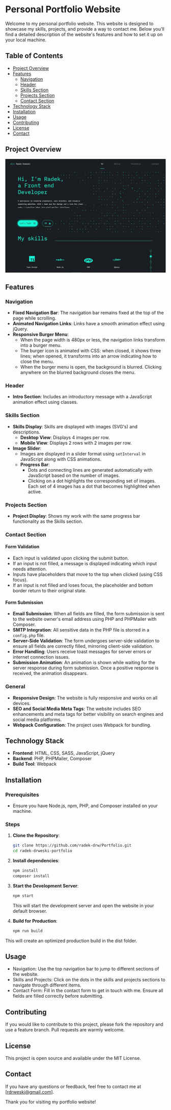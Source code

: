 # Personal Portfolio Website

Welcome to my personal portfolio website. This website is designed to showcase my skills, projects, and provide a way to contact me. Below you'll find a detailed description of the website's features and how to set it up on your local machine.

## Table of Contents

- [Project Overview](#project-overview)
- [Features](#features)
  - [Navigation](#navigation)
  - [Header](#header)
  - [Skills Section](#skills-section)
  - [Projects Section](#projects-section)
  - [Contact Section](#contact-section)
- [Technology Stack](#technology-stack)
- [Installation](#installation)
- [Usage](#usage)
- [Contributing](#contributing)
- [License](#license)
- [Contact](#contact)

## Project Overview

![Portfolio Website Screenshot](./src/assets/images/page_screenshot.jpg)

## Features

### Navigation

- **Fixed Navigation Bar**: The navigation bar remains fixed at the top of the page while scrolling.
- **Animated Navigation Links**: Links have a smooth animation effect using jQuery.
- **Responsive Burger Menu**:
  - When the page width is 480px or less, the navigation links transform into a burger menu.
  - The burger icon is animated with CSS: when closed, it shows three lines; when opened, it transforms into an arrow indicating how to close the menu.
  - When the burger menu is open, the background is blurred. Clicking anywhere on the blurred background closes the menu.

### Header

- **Intro Section**: Includes an introductory message with a JavaScript animation effect using classes.

### Skills Section

- **Skills Display**: Skills are displayed with images (SVG's) and descriptions.
  - **Desktop View**: Displays 4 images per row.
  - **Mobile View**: Displays 2 rows with 2 images per row.
- **Image Slider**:
  - Images are displayed in a slider format using `setInterval` in JavaScript along with CSS animations.
  - **Progress Bar**:
    - Dots and connecting lines are generated automatically with JavaScript based on the number of images.
    - Clicking on a dot highlights the corresponding set of images. Each set of 4 images has a dot that becomes highlighted when active.

### Projects Section

- **Project Display**: Shows my work with the same progress bar functionality as the Skills section.

### Contact Section

#### Form Validation

- Each input is validated upon clicking the submit button.
- If an input is not filled, a message is displayed indicating which input needs attention.
- Inputs have placeholders that move to the top when clicked (using CSS focus).
- If an input is not filled and loses focus, the placeholder and bottom border return to their original state.

#### Form Submission

- **Email Submission**: When all fields are filled, the form submission is sent to the website owner's email address using PHP and PHPMailer with Composer.
- **SMTP Integration**: All sensitive data in the PHP file is storred in a `config.php` file.
- **Server-Side Validation**: The form undergoes server-side validation to ensure all fields are correctly filled, mirroring client-side validation.
- **Error Handling**: Users receive toast messages for server errors or internet connection issues.
- **Submission Animation**: An animation is shown while waiting for the server response during form submission. Once a positive response is received, the animation disappears.

### General

- **Responsive Design**: The website is fully responsive and works on all devices.
- **SEO and Social Media Meta Tags**: The website includes SEO enhancements and meta tags for better visibility on search engines and social media platforms.
- **Webpack Configuration**: The project uses Webpack for bundling.

## Technology Stack

- **Frontend**: HTML, CSS, SASS, JavaScript, jQuery
- **Backend**: PHP, PHPMailer, Composer
- **Build Tool**: Webpack

## Installation

### Prerequisites

- Ensure you have Node.js, npm, PHP, and Composer installed on your machine.

### Steps

1. **Clone the Repository**:

   ```bash
   git clone https://github.com/radek-drw/Portfolio.git
   cd radek-drweski-portfolio
   ```

2. **Install dependencies**:

   ```bash
   npm install
   composer install
   ```

3. **Start the Development Server**:

   ```bash
   npm start
   ```

   This will start the development server and open the website in your default browser.

4. **Build for Production**:

   ```bash
   npm run build
   ```

This will create an optimized production build in the dist folder.

## Usage

- Navigation: Use the top navigation bar to jump to different sections of the website.
- Skills and Projects: Click on the dots in the skills and projects sections to navigate through different items.
- Contact Form: Fill in the contact form to get in touch with me. Ensure all fields are filled correctly before submitting.

## Contributing

If you would like to contribute to this project, please fork the repository and use a feature branch. Pull requests are warmly welcome.

## License

This project is open source and available under the MIT License.

## Contact

If you have any questions or feedback, feel free to contact me at [rdrweski@gmail.com].

Thank you for visiting my portfolio website!
